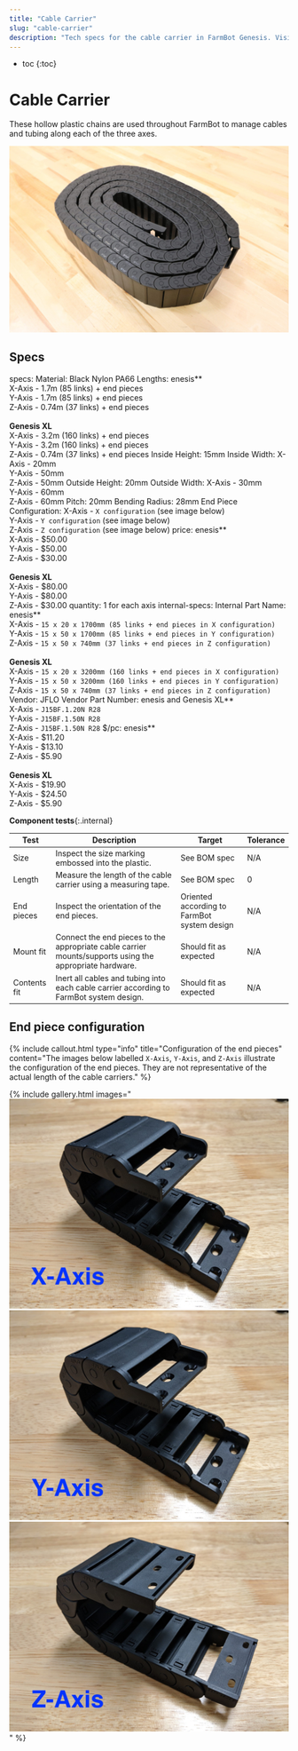 ```yaml
---
title: "Cable Carrier"
slug: "cable-carrier"
description: "Tech specs for the cable carrier in FarmBot Genesis. Visit [our shop](http://shop.farm.bot) to purchase parts."
---
```


* toc
{:toc}

# Cable Carrier

These hollow plastic chains are used throughout FarmBot to manage cables and tubing along each of the three axes.

![Cable Carrier](_images/cable_carrier.jpg)

## Specs

specs:
  Material: Black Nylon PA66
  Lengths: enesis**<br>X-Axis - 1.7m (85 links) + end pieces<br>Y-Axis - 1.7m (85 links) + end pieces<br>Z-Axis - 0.74m (37 links) + end pieces<br><br>**Genesis XL**<br>X-Axis - 3.2m (160 links) + end pieces<br>Y-Axis - 3.2m (160 links) + end pieces<br>Z-Axis - 0.74m (37 links) + end pieces
  Inside Height: 15mm
  Inside Width: X-Axis - 20mm<br>Y-Axis - 50mm<br>Z-Axis - 50mm
  Outside Height: 20mm
  Outside Width: X-Axis - 30mm<br>Y-Axis - 60mm<br>Z-Axis - 60mm
  Pitch: 20mm
  Bending Radius: 28mm
  End Piece Configuration: X-Axis - `X configuration` (see image below)<br>Y-Axis - `Y configuration` (see image below)<br>Z-Axis - `Z configuration` (see image below)
  price: enesis**<br>X-Axis - $50.00<br>Y-Axis - $50.00<br>Z-Axis - $30.00<br><br>**Genesis XL**<br>X-Axis - $80.00<br>Y-Axis - $80.00<br>Z-Axis - $30.00
  quantity: 1 for each axis
internal-specs:
  Internal Part Name: enesis**<br>X-Axis - `15 x 20 x 1700mm (85 links + end pieces in X configuration)`<br>Y-Axis - `15 x 50 x 1700mm (85 links + end pieces in Y configuration)`<br>Z-Axis - `15 x 50 x 740mm (37 links + end pieces in Z configuration)`<br><br>**Genesis XL**<br>X-Axis - `15 x 20 x 3200mm (160 links + end pieces in X configuration)`<br>Y-Axis - `15 x 50 x 3200mm (160 links + end pieces in Y configuration)`<br>Z-Axis - `15 x 50 x 740mm (37 links + end pieces in Z configuration)`
  Vendor: JFLO
  Vendor Part Number: enesis and Genesis XL**<br>X-Axis - `J15BF.1.20N R28`<br>Y-Axis - `J15BF.1.50N R28`<br>Z-Axis - `J15BF.1.50N R28`
  $/pc: enesis**<br>X-Axis - $11.20<br>Y-Axis - $13.10<br>Z-Axis - $5.90<br><br>**Genesis XL**<br>X-Axis - $19.90<br>Y-Axis - $24.50<br>Z-Axis - $5.90

**Component tests**{:.internal}

|Test         |Description  |Target       |Tolerance    |
|-------------|-------------|-------------|-------------|
|Size         |Inspect the size marking embossed into the plastic.|See BOM spec|N/A
|Length       |Measure the length of the cable carrier using a measuring tape.|See BOM spec|0
|End pieces   |Inspect the orientation of the end pieces.|Oriented according to FarmBot system design|N/A
|Mount fit    |Connect the end pieces to the appropriate cable carrier mounts/supports using the appropriate hardware.|Should fit as expected|N/A
|Contents fit |Inert all cables and tubing into each cable carrier according to FarmBot system design.|Should fit as expected|N/A

## End piece configuration

{%
include callout.html
type="info"
title="Configuration of the end pieces"
content="The images below labelled `X-Axis`, `Y-Axis`, and `Z-Axis` illustrate the configuration of the end pieces. They are not representative of the actual length of the cable carriers."
%}

{% include gallery.html images="
![End pieces configuration - X](_images/cable_carrier_end_piece_configuration_x.jpg)
![End pieces configuration - Y](_images/cable_carrier_end_piece_configuration_y.jpg)
![End pieces configuration - Z](_images/cable_carrier_end_piece_configuration_z.jpg)
" %}
